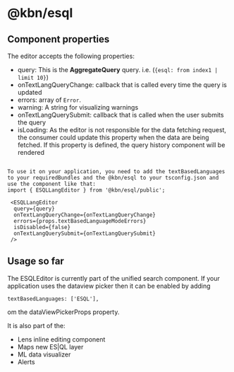 # @kbn/esql

## Component properties
The editor accepts the following properties:
- query: This is the **AggregateQuery** query. i.e. (`{esql: from index1 | limit 10}`)
- onTextLangQueryChange: callback that is called every time the query is updated
- errors: array of `Error`.
- warning: A string for visualizing warnings
- onTextLangQuerySubmit: callback that is called when the user submits the query
- isLoading: As the editor is not responsible for the data fetching request, the consumer could update this property when the data are being fetched. If this property is defined, the query history component will be rendered
```

To use it on your application, you need to add the textBasedLanguages to your requiredBundles and the @kbn/esql to your tsconfig.json and use the component like that:
import { ESQLLangEditor } from '@kbn/esql/public';

 <ESQLLangEditor
  query={query}
  onTextLangQueryChange={onTextLangQueryChange}
  errors={props.textBasedLanguageModeErrors}
  isDisabled={false}
  onTextLangQuerySubmit={onTextLangQuerySubmit}
 />
```

## Usage so far
The ESQLEditor is currently part of the unified search component. 
If your application uses the dataview picker then it can be enabled by adding

```
textBasedLanguages: ['ESQL'],
```

om the dataViewPickerProps property.

It is also part of the:
- Lens inline editing component
- Maps new ES|QL layer
- ML data visualizer
- Alerts